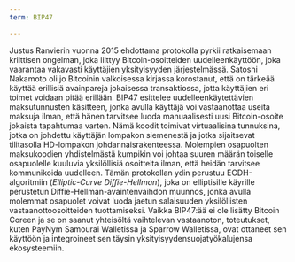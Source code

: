 ```yaml
---
term: BIP47

---
```

Justus Ranvierin vuonna 2015 ehdottama protokolla pyrkii ratkaisemaan kriittisen ongelman, joka liittyy Bitcoin-osoitteiden uudelleenkäyttöön, joka vaarantaa vakavasti käyttäjien yksityisyyden järjestelmässä. Satoshi Nakamoto oli jo Bitcoinin valkoisessa kirjassa korostanut, että on tärkeää käyttää erillisiä avainpareja jokaisessa transaktiossa, jotta käyttäjien eri toimet voidaan pitää erillään. BIP47 esittelee uudelleenkäytettävien maksutunnusten käsitteen, jonka avulla käyttäjä voi vastaanottaa useita maksuja ilman, että hänen tarvitsee luoda manuaalisesti uusi Bitcoin-osoite jokaista tapahtumaa varten. Nämä koodit toimivat virtuaalisina tunnuksina, jotka on johdettu käyttäjän lompakon siemenestä ja jotka sijaitsevat tilitasolla HD-lompakon johdannaisrakenteessa. Molempien osapuolten maksukoodien yhdistelmästä kumpikin voi johtaa suuren määrän toiselle osapuolelle kuuluvia yksilöllisiä osoitteita ilman, että heidän tarvitsee kommunikoida uudelleen. Tämän protokollan ydin perustuu ECDH-algoritmiin (*Elliptic-Curve Diffie-Hellman*), joka on elliptisille käyrille perustetun Diffie-Hellman-avaintenvaihdon muunnos, jonka avulla molemmat osapuolet voivat luoda jaetun salaisuuden yksilöllisten vastaanottoosoitteiden tuottamiseksi. Vaikka BIP47:ää ei ole lisätty Bitcoin Coreen ja se on saanut yhteisöltä vaihtelevan vastaanoton, toteutukset, kuten PayNym Samourai Walletissa ja Sparrow Walletissa, ovat ottaneet sen käyttöön ja integroineet sen täysin yksityisyydensuojatyökalujensa ekosysteemiin.
